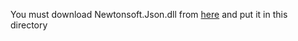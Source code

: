 You must download Newtonsoft.Json.dll from [here](https://github.com/JamesNK/Newtonsoft.Json/releases/tag/13.0.1) and put it in this directory